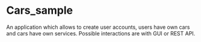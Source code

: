 # Cars_sample
An application which allows to create user accounts, users have own cars and cars have own services. Possible interactions are with GUI or REST API.
